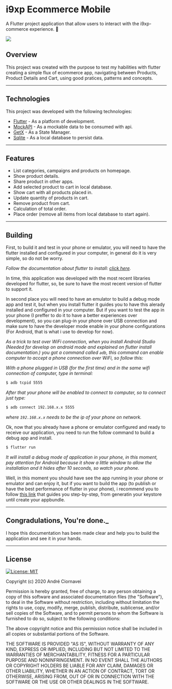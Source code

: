 # i9xp Ecommerce Mobile

A Flutter project application that allow users to interact with the i9xp-commerce experience.  🚀

![](https://github.com/andreciornavei/images/blob/master/i9xp_commerce/i9xp_commerce.gif?raw=true)

## Overview

This project was created with the purpose to test my habilities with flutter creating a simple flux of ecommerce app, navigating between Products, Product Details and Cart, using good pratices, patterns and concepts. 

---
## Technologies

This project was developed with the following technologies:

- [Flutter][flutter] - As a platform of development. 
- [MockAPI][mockapi] - As a mockable data to be consumed with api.
- [GetX][getx] - As a State Manager.
- [Sqlite][sqlite] - As a local database to persist data.

---
## Features 

- List categories, campaigns and products on homepage.
- Show product details.
- Share product in other apps.
- Add selected product to cart in local database.
- Show cart with all products placed in.
- Update quantity of products in cart.
- Remove product from cart.
- Calculation of total order.
- Place order (remove all items from local database to start again).

---
## Building

First, to build it and test in your phone or emulator, you will need to have the flutter installed and configured in your computer, in general do it is very simple, so do not be worry. 

_Follow the documentation about flutter to install: [click here][flutter_install]._

In time, this application was developed with the most recent libraries developed for flutter, so, be sure to have the most recent version of flutter to support it.

In second place you will need to have an emulator to build a debug mode app and test it, but when you install flutter it guides you to have this alerady installed and configured in your computer. But if you want to test the app in your phone (I preffer to do it to have a better experiences over development), so you can plug-in your phone over USB connection and make sure to have the developer mode enable in your phone configurations (For Android, that is what i use to develop for now). 

_As a trick to test over WiFi connection, when you install Android Studio (Needed for develop on android mode and explained on flutter install documentation.) you got a command called `adb`, this command can enable computer to accept a phone connection over WiFi, so follow this:_

_With a phone plugged in USB (for the first time) and in the same wifi connection of computer, type in terminal:_
```bash
$ adb tcpid 5555
```

_After that your phone will be enabled to connect to computer, so to connect just type:_
```bash
$ adb connect 192.168.x.x 5555
```
_where `192.168.x.x` needs to be the ip of your phone on network._

Ok, now that you already have a phone or emulator configured and ready to receive our application, you need to run the follow command to build a debug app and install.

```bash
$ flutter run
```

_It will install a debug mode of application in your phone, in this moment, pay attention for Android because it show a little window to allow the installation and it hides after 10 seconds, so watch your phone._

Well, in this moment you should have see the app running in your phone or emulator and can enjoy it, but if you want to build the app (to publish or have the best performance of flutter in your phone), i recommend you to follow [this link][flutter_build] that guides you step-by-step, from generatin your keystore until create your appbundle.


---

## Congradulations, You're done._

I hope this documentation has been made clear and help you to build the application and see it in your hands.

---

## License

[![License: MIT](https://img.shields.io/badge/license-MIT-purple.svg)](LICENSE)

Copyright (c) 2020 André Ciornavei

Permission is hereby granted, free of charge, to any person obtaining a copy
of this software and associated documentation files (the "Software"), to deal
in the Software without restriction, including without limitation the rights
to use, copy, modify, merge, publish, distribute, sublicense, and/or sell
copies of the Software, and to permit persons to whom the Software is
furnished to do so, subject to the following conditions:

The above copyright notice and this permission notice shall be included in all
copies or substantial portions of the Software.

THE SOFTWARE IS PROVIDED "AS IS", WITHOUT WARRANTY OF ANY KIND, EXPRESS OR
IMPLIED, INCLUDING BUT NOT LIMITED TO THE WARRANTIES OF MERCHANTABILITY,
FITNESS FOR A PARTICULAR PURPOSE AND NONINFRINGEMENT. IN NO EVENT SHALL THE
AUTHORS OR COPYRIGHT HOLDERS BE LIABLE FOR ANY CLAIM, DAMAGES OR OTHER
LIABILITY, WHETHER IN AN ACTION OF CONTRACT, TORT OR OTHERWISE, ARISING FROM,
OUT OF OR IN CONNECTION WITH THE SOFTWARE OR THE USE OR OTHER DEALINGS IN THE
SOFTWARE.



[flutter]: https://flutter.dev/
[flutter_install]: https://flutter.dev/docs/get-started/install/
[flutter_build]: https://flutter.dev/docs/deployment/android/
[mockapi]: https://www.mockapi.io/
[getx]: https://pub.dev/packages/get/
[sqlite]: https://pub.dev/packages/sqflite/